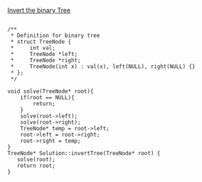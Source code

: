[Invert the binary Tree](https://www.scaler.com/academy/mentee-dashboard/class/39847/homework/problems/334/?navref=cl_pb_nv_tb)


```

/**
 * Definition for binary tree
 * struct TreeNode {
 *     int val;
 *     TreeNode *left;
 *     TreeNode *right;
 *     TreeNode(int x) : val(x), left(NULL), right(NULL) {}
 * };
 */

void solve(TreeNode* root){
    if(root == NULL){
        return;
    }
    solve(root->left);
    solve(root->right);
    TreeNode* temp = root->left;
    root->left = root->right;
    root->right = temp;
}
TreeNode* Solution::invertTree(TreeNode* root) {
   solve(root);
   return root;
}

```
